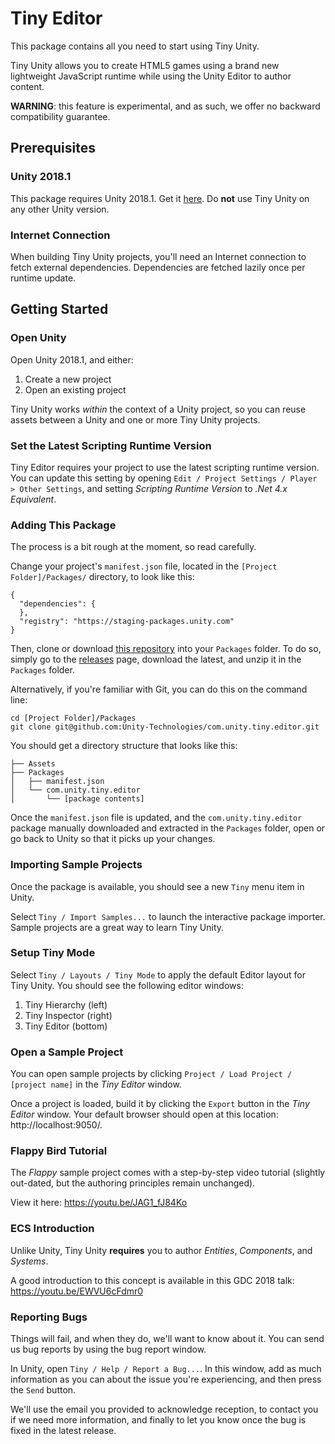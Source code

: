 # Tiny Editor
This package contains all you need to start using Tiny Unity.

Tiny Unity allows you to create HTML5 games using a brand new lightweight JavaScript runtime while using the Unity Editor to author content.

**WARNING**: this feature is experimental, and as such, we offer no backward compatibility guarantee.

## Prerequisites
### Unity 2018.1
This package requires Unity 2018.1. Get it [here](https://unity3d.com/get-unity/update). Do **not** use Tiny Unity on any other Unity version.

### Internet Connection
When building Tiny Unity projects, you'll need an Internet connection to fetch external dependencies. Dependencies are fetched lazily once per runtime update.

## Getting Started
### Open Unity
Open Unity 2018.1, and either:
1. Create a new project
2. Open an existing project

Tiny Unity works *within* the context of a Unity project, so you can reuse assets between a Unity and one or more Tiny Unity projects.

### Set the Latest Scripting Runtime Version
Tiny Editor requires your project to use the latest scripting runtime version. You can update this setting by opening `Edit / Project Settings / Player > Other Settings`, and setting *Scripting Runtime Version* to *.Net 4.x Equivalent*.

### Adding This Package
The process is a bit rough at the moment, so read carefully.

Change your project's `manifest.json` file, located in the `[Project Folder]/Packages/` directory, to look like this:
```
{
  "dependencies": {
  },
  "registry": "https://staging-packages.unity.com"
}

```

Then, clone or download [this repository](https://github.com/Unity-Technologies/com.unity.tiny.editor) into your `Packages` folder. To do so, simply go to the [releases](https://github.com/Unity-Technologies/com.unity.tiny.editor/releases) page, download the latest, and unzip it in the `Packages` folder.

Alternatively, if you're familiar with Git, you can do this on the command line:
```
cd [Project Folder]/Packages
git clone git@github.com:Unity-Technologies/com.unity.tiny.editor.git
```

You should get a directory structure that looks like this:
```
├── Assets
├── Packages
│   ├── manifest.json
│   └── com.unity.tiny.editor
│       └── [package contents]

```

Once the `manifest.json` file is updated, and the `com.unity.tiny.editor` package manually downloaded and extracted in the `Packages` folder, open or go back to Unity so that it picks up your changes.

### Importing Sample Projects
Once the package is available, you should see a new `Tiny` menu item in Unity.

Select `Tiny / Import Samples...` to launch the interactive package importer. Sample projects are a great way to learn Tiny Unity.

### Setup Tiny Mode
Select `Tiny / Layouts / Tiny Mode` to apply the default Editor layout for Tiny Unity. You should see the following editor windows:
1. Tiny Hierarchy (left)
2. Tiny Inspector (right)
3. Tiny Editor (bottom)

### Open a Sample Project
You can open sample projects by clicking `Project / Load Project / [project name]` in the *Tiny Editor* window.

Once a project is loaded, build it by clicking the `Export` button in the *Tiny Editor* window. Your default browser should open at this location: http://localhost:9050/.

### Flappy Bird Tutorial
The *Flappy* sample project comes with a step-by-step video tutorial (slightly out-dated, but the authoring principles remain unchanged).

View it here: https://youtu.be/JAG1_fJ84Ko

### ECS Introduction
Unlike Unity, Tiny Unity **requires** you to author *Entities*, *Components*, and *Systems*.

A good introduction to this concept is available in this GDC 2018 talk: https://youtu.be/EWVU6cFdmr0

### Reporting Bugs
Things will fail, and when they do, we'll want to know about it. You can send us bug reports by using the bug report window.

In Unity, open `Tiny / Help / Report a Bug...`. In this window, add as much information as you can about the issue you're experiencing, and then press the `Send` button.

We'll use the email you provided to acknowledge reception, to contact you if we need more information, and finally to let you know once the bug is fixed in the latest release.
